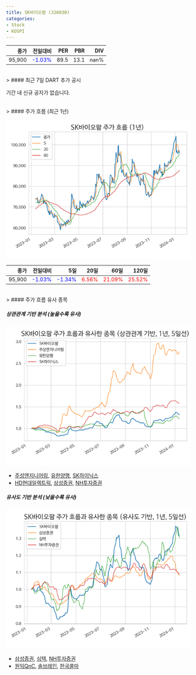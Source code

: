 ```yaml
---
title: SK바이오팜 (326030)
categories:
- Stock
- KOSPI
---
```


|종가|전일대비|PER|PBR|DIV|
|---:|-------:|--:|--:|--:|
|95,900|<span style="color: blue">-1.03%</span>|89.5|13.1|nan%|

<!-- more -->

<br>
> #### 최근 7일 DART 추가 공시

기간 내 신규 공지가 없습니다.

<br>
> #### 주가 흐름 (최근 1년)

![326030](/assets/images/stock/326030.png)

|종가|전일대비|5일|20일|60일|120일|
|---:|-------:|--:|---:|---:|----:|
|95,900|<span style="color: blue">-1.03%</span>|<span style="color: blue">-1.34%</span>|<span style="color: red">6.56%</span>|<span style="color: red">21.09%</span>|<span style="color: red">25.52%</span>|

<br>
> #### 주가 흐름 유사 종목

##### 상관관계 기반 분석 (높을수록 유사)
![326030](/assets/images/stock/326030_corr.png)
- [주성엔지니어링](/036930/), [유한양행](/000100/), [SK하이닉스](/000660/)
- [HD현대일렉트릭](/267260/), [삼성증권](/016360/), [NH투자증권](/005940/)

##### 유사도 기반 분석 (낮을수록 유사)
![326030](/assets/images/stock/326030_sim.png)
- [삼성증권](/016360/), [심텍](/222800/), [NH투자증권](/005940/)
- [원익QnC](/074600/), [솔브레인](/357780/), [한국콜마](/161890/)